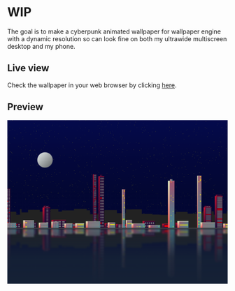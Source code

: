 # WIP
The goal is to make a cyberpunk animated wallpaper for wallpaper engine with a dynamic resolution so can look fine on both my ultrawide multiscreen desktop and my phone.  

## Live view
Check the wallpaper in your web browser by clicking [here](https://francoismentec.github.io/cyberpunk-wallpaper/).

## Preview
![Preview](./img/preview.png)